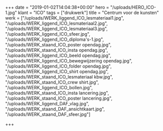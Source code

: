 +++
date = "2019-01-02T14:04:38+00:00"
hero = "/uploads/HERO_ICO-1.jpg"
klant = "ICO"
tags = ["drukwerk"]
title = "Centrum voor de kunsten"
werk = ["/uploads/WERK_liggend_ICO_lesmateriaal1.jpg", "/uploads/WERK_liggend_ICO_lesmateriaal2.jpg", "/uploads/WERK_liggend_ICO_lesmateriaal3.jpg", "/uploads/WERK_liggend_ICO_sfeer.jpg", "/uploads/WERK_liggend_ICO_diploma's-1.jpg", "/uploads/WERK_staand_ICO_poster opendag.jpg", "/uploads/WERK_staand_ICO_insta opendag.jpg", "/uploads/WERK_liggend_ICO_beeld opendag.jpg", "/uploads/WERK_liggend_ICO_bewegwijzering opendag.jpg", "/uploads/WERK_liggend_ICO_folder opendag.jpg", "/uploads/WERK_liggend_ICO_shirt opendag.jpg", "/uploads/WERK_staand_ICO_lesmateriaal kbw.jpg", "/uploads/WERK_staand_ICO_crew shirt.jpg", "/uploads/WERK_liggend_ICO_bollen.jpg", "/uploads/WERK_staand_ICO_insta lancering.jpg", "/uploads/WERK_staand_ICO_poster lancering.jpg", "/uploads/WERK_liggend_DAF_vlag.jpg", "/uploads/WERK_staand_DAF_ansichtkaart.jpg", "/uploads/WERK_staand_DAF_sfeer.jpg"]

+++
